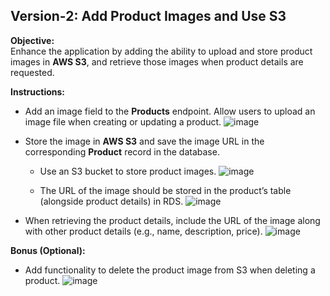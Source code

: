 ## Version-2: Add Product Images and Use S3

**Objective:**  
Enhance the application by adding the ability to upload and store product images in **AWS S3**, and retrieve those images when product details are requested.

**Instructions:**  
- Add an image field to the **Products** endpoint. Allow users to upload an image file when creating or updating a product.
![image](https://github.com/user-attachments/assets/52b8283a-8f5f-41d4-83ed-056d37f39add)

- Store the image in **AWS S3** and save the image URL in the corresponding **Product** record in the database.
  - Use an S3 bucket to store product images.
![image](https://github.com/user-attachments/assets/ffb27456-3b4e-4d36-80ba-01a541bcfefa)

  - The URL of the image should be stored in the product’s table (alongside product details) in RDS.
![image](https://github.com/user-attachments/assets/fcaf81cd-7fb9-44bd-9319-d4ff020916df)

- When retrieving the product details, include the URL of the image along with other product details (e.g., name, description, price).
![image](https://github.com/user-attachments/assets/23ca0747-a8c7-4b49-aba6-e655df03090a)


**Bonus (Optional):**
- Add functionality to delete the product image from S3 when deleting a product.
![image](https://github.com/user-attachments/assets/babebc2a-4a6b-4cea-aa5b-ce075bd511b5)

